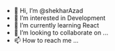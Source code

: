 - 👋 Hi, I’m @shekharAzad
- 👀 I’m interested in Development
- 🌱 I’m currently learning React
- 💞️ I’m looking to collaborate on ...
- 📫 How to reach me ...

<!---
shekharAzad/shekharAzad is a ✨ special ✨ repository because its `README.md` (this file) appears on your GitHub profile.
You can click the Preview link to take a look at your changes.
--->
